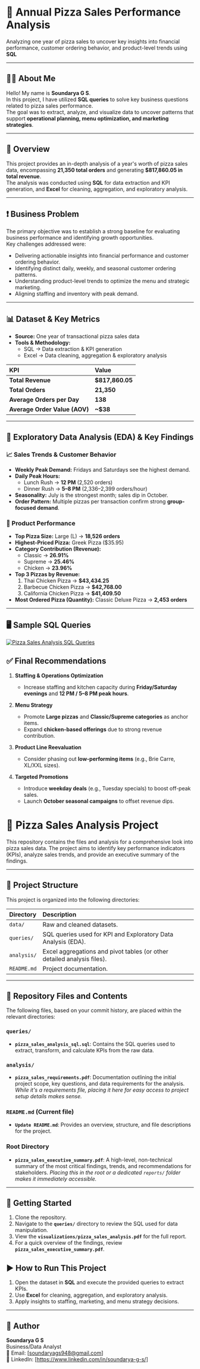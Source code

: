 # 🍕 Annual Pizza Sales Performance Analysis

Analyzing one year of pizza sales to uncover key insights into financial performance, customer ordering behavior, and product-level trends using **SQL** 

---

## 👩‍💻 About Me

Hello! My name is **Soundarya G S**.  
In this project, I have utilized **SQL queries** to solve key business questions related to pizza sales performance.  
The goal was to extract, analyze, and visualize data to uncover patterns that support **operational planning, menu optimization, and marketing strategies**.

---

## 🔎 Overview
This project provides an in-depth analysis of a year's worth of pizza sales data, encompassing **21,350 total orders** and generating **$817,860.05 in total revenue**.  
The analysis was conducted using **SQL** for data extraction and KPI generation, and **Excel** for cleaning, aggregation, and exploratory analysis.

---

## ❗ Business Problem
The primary objective was to establish a strong baseline for evaluating business performance and identifying growth opportunities.  
Key challenges addressed were:
- Delivering actionable insights into financial performance and customer ordering behavior.  
- Identifying distinct daily, weekly, and seasonal customer ordering patterns.  
- Understanding product-level trends to optimize the menu and strategic marketing.  
- Aligning staffing and inventory with peak demand.  

---

## 📊 Dataset & Key Metrics

- **Source:** One year of transactional pizza sales data  
- **Tools & Methodology:**  
  - SQL → Data extraction & KPI generation  
  - Excel → Data cleaning, aggregation & exploratory analysis  

| KPI | Value |
| :--- | :--- |
| **Total Revenue** | **$817,860.05** |
| **Total Orders** | **21,350** |
| **Average Orders per Day** | **138** |
| **Average Order Value (AOV)** | **~$38** |

---

## 🔬 Exploratory Data Analysis (EDA) & Key Findings

### 📈 Sales Trends & Customer Behavior
- **Weekly Peak Demand:** Fridays and Saturdays see the highest demand.  
- **Daily Peak Hours:**  
  - Lunch Rush → **12 PM** (2,520 orders)  
  - Dinner Rush → **5–8 PM** (2,336–2,399 orders/hour)  
- **Seasonality:** July is the strongest month; sales dip in October.  
- **Order Pattern:** Multiple pizzas per transaction confirm strong **group-focused demand**.  

### 🍕 Product Performance
- **Top Pizza Size:** Large (L) → **18,526 orders**  
- **Highest-Priced Pizza:** Greek Pizza ($35.95)  
- **Category Contribution (Revenue):**  
  - Classic → **26.91%**  
  - Supreme → **25.46%**  
  - Chicken → **23.96%**  
- **Top 3 Pizzas by Revenue:**  
  1. Thai Chicken Pizza → **$43,434.25**  
  2. Barbecue Chicken Pizza → **$42,768.00**  
  3. California Chicken Pizza → **$41,409.50**  
- **Most Ordered Pizza (Quantity):** Classic Deluxe Pizza → **2,453 orders**

---

## 🖥️ Sample SQL Queries

[![Pizza Sales Analysis SQL Queries](pizza_sql_queries.png)](https://github.com/SOUNDARYA-GS/pizza_sales_analysis_sql/blob/main/pizza_sales_analysis.pdf)

## ✅ Final Recommendations

1. **Staffing & Operations Optimization**  
   - Increase staffing and kitchen capacity during **Friday/Saturday evenings** and **12 PM / 5–8 PM peak hours**.  

2. **Menu Strategy**  
   - Promote **Large pizzas** and **Classic/Supreme categories** as anchor items.  
   - Expand **chicken-based offerings** due to strong revenue contribution.  

3. **Product Line Reevaluation**  
   - Consider phasing out **low-performing items** (e.g., Brie Carre, XL/XXL sizes).  

4. **Targeted Promotions**  
   - Introduce **weekday deals** (e.g., Tuesday specials) to boost off-peak sales.  
   - Launch **October seasonal campaigns** to offset revenue dips.  

# 🍕 Pizza Sales Analysis Project

This repository contains the files and analysis for a comprehensive look into pizza sales data. The project aims to identify key performance indicators (KPIs), analyze sales trends, and provide an executive summary of the findings.

---

## 📂 Project Structure

This project is organized into the following directories:

| Directory | Description |
| :--- | :--- |
| `data/` | Raw and cleaned datasets. |
| `queries/` | SQL queries used for KPI and Exploratory Data Analysis (EDA). |
| `analysis/` | Excel aggregations and pivot tables (or other detailed analysis files). |
| `README.md` | Project documentation. |

---

## 📄 Repository Files and Contents

The following files, based on your commit history, are placed within the relevant directories:

### `queries/`
* **`pizza_sales_analysis_sql.sql`**: Contains the SQL queries used to extract, transform, and calculate KPIs from the raw data.

### `analysis/`
* **`pizza_sales_requirements.pdf`**: Documentation outlining the initial project scope, key questions, and data requirements for the analysis. *While it's a requirements file, placing it here for easy access to project setup details makes sense.*

### `README.md` (Current file)
* **`Update README.md`**: Provides an overview, structure, and file descriptions for the project.

### Root Directory
* **`pizza_sales_executive_summary.pdf`**: A high-level, non-technical summary of the most critical findings, trends, and recommendations for stakeholders. *Placing this in the root or a dedicated `reports/` folder makes it immediately accessible.*

---

## 🚀 Getting Started

1.  Clone the repository.
2.  Navigate to the **`queries/`** directory to review the SQL used for data manipulation.
3.  View the **`visualizations/pizza_sales_analysis.pdf`** for the full report.
4.  For a quick overview of the findings, review **`pizza_sales_executive_summary.pdf`**.

## ▶ How to Run This Project

1. Open the dataset in **SQL** and execute the provided queries to extract KPIs.  
2. Use **Excel** for cleaning, aggregation, and exploratory analysis.   
3. Apply insights to staffing, marketing, and menu strategy decisions.  

---

## 📌 Author
**Soundarya G S**  
Business/Data Analyst  
📧 Email: [soundaryags948@gmail.com]  
🔗 LinkedIn: [https://www.linkedin.com/in/soundarya-g-s/]




